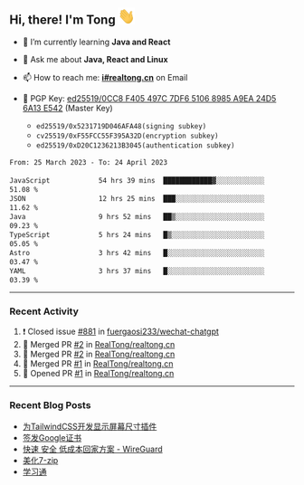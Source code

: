 ## Hi, there! I'm Tong <img src="https://raw.githubusercontent.com/realtong/realtong/main/wave.gif" width="30px">



- 🌱 I’m currently learning **Java and React**
- 💬 Ask me about **Java, React and Linux**
- 📫 How to reach me: **[i#realtong.cn](mailto:i@realtong.cn)** on Email
- 🔑 PGP Key: [ed25519/0CC8 F405 497C 7DF6 5106 8985 A9EA 24D5 6A13 E542](https://github.com/RealTong.gpg) (Master Key)
  
  - `ed25519/0x5231719D046AFA48(signing subkey)`
  - `cv25519/0xF55FCC55F395A32D(encryption subkey)`
  - `ed25519/0xD20C1236213B3045(authentication subkey)`

<!--START_SECTION:waka-->

```text
From: 25 March 2023 - To: 24 April 2023

JavaScript            54 hrs 39 mins  ████████████▓░░░░░░░░░░░░   51.08 %
JSON                  12 hrs 25 mins  ███░░░░░░░░░░░░░░░░░░░░░░   11.62 %
Java                  9 hrs 52 mins   ██▒░░░░░░░░░░░░░░░░░░░░░░   09.23 %
TypeScript            5 hrs 24 mins   █▒░░░░░░░░░░░░░░░░░░░░░░░   05.05 %
Astro                 3 hrs 42 mins   █░░░░░░░░░░░░░░░░░░░░░░░░   03.47 %
YAML                  3 hrs 37 mins   █░░░░░░░░░░░░░░░░░░░░░░░░   03.39 %
```

<!--END_SECTION:waka-->

---
### Recent Activity

<!--START_SECTION:activity-->
1. ❗️ Closed issue [#881](https://github.com/fuergaosi233/wechat-chatgpt/issues/881) in [fuergaosi233/wechat-chatgpt](https://github.com/fuergaosi233/wechat-chatgpt)
2. 🎉 Merged PR [#2](https://github.com/RealTong/realtong.cn/pull/2) in [RealTong/realtong.cn](https://github.com/RealTong/realtong.cn)
3. 🎉 Merged PR [#2](https://github.com/RealTong/realtong.cn/pull/2) in [RealTong/realtong.cn](https://github.com/RealTong/realtong.cn)
4. 🎉 Merged PR [#1](https://github.com/RealTong/realtong.cn/pull/1) in [RealTong/realtong.cn](https://github.com/RealTong/realtong.cn)
5. 💪 Opened PR [#1](https://github.com/RealTong/realtong.cn/pull/1) in [RealTong/realtong.cn](https://github.com/RealTong/realtong.cn)
<!--END_SECTION:activity-->

---
### Recent Blog Posts
<!-- BLOG-POST-LIST:START -->
- [为TailwindCSS开发显示屏幕尺寸插件](https://www.realtong.cn/blog/tailwindcssplugin)
- [签发Google证书](https://www.realtong.cn/blog/auto-issue-google-public-certificates-using-acmedotsh)
- [快速 安全 低成本回家方案 - WireGuard](https://www.realtong.cn/blog/8)
- [美化7-zip](https://www.realtong.cn/blog/3)
- [学习通](https://www.realtong.cn/blog/1)
<!-- BLOG-POST-LIST:END -->